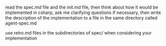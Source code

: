 read the spec.md file and the init.md file, then think about how it would be implemented in csharp, ask me clarifying questions if necessary, then write the description of the implementation to a file in the same directory called agent-spec.md

use retro.md files in the subdirectories of spec/ when considering your implementation
